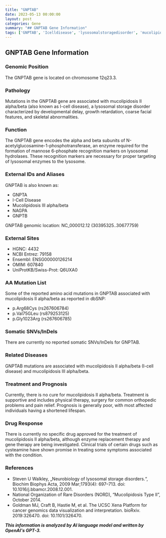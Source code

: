 ```yaml
---
title: "GNPTAB"
date: 2023-05-13 00:00:00
layout: post
categories: Gene
summary: "## GNPTAB Gene Information"
tags: ['GNPTAB', 'Icelldisease', 'lysosomalstoragedisorder', 'mucolipidosis', 'enzymereplacementtherapy', 'genetherapy', 'cysteamine', 'lysosomalenzymes']
---
```


## GNPTAB Gene Information

### Genomic Position
The GNPTAB gene is located on chromosome 12q23.3.

### Pathology
Mutations in the GNPTAB gene are associated with mucolipidosis II alpha/beta (also known as I-cell disease), a lysosomal storage disorder characterized by developmental delay, growth retardation, coarse facial features, and skeletal abnormalities.

### Function
The GNPTAB gene encodes the alpha and beta subunits of N-acetylglucosamine-1-phosphotransferase, an enzyme required for the formation of mannose 6-phosphate recognition markers on lysosomal hydrolases. These recognition markers are necessary for proper targeting of lysosomal enzymes to the lysosome.

### External IDs and Aliases
GNPTAB is also known as: 
- GNPTA 
- I-Cell Disease 
- Mucolipidosis III alpha/beta 
- NAGPA
- GNPTB 

GNPTAB genomic location: NC_000012.12 (30395325..30677759)
 
### External Sites
- HGNC: 4432
- NCBI Entrez: 79158
- Ensembl: ENSG00000126214
- OMIM: 607840
- UniProtKB/Swiss-Prot: Q6UXA0

### AA Mutation List
Some of the reported amino acid mutations in GNPTAB associated with mucolipidosis II alpha/beta as reported in dbSNP:
- p.Arg68Cys (rs267606784)
- p.Val75GLeu (rs879253125)
- p.Gly1023Arg (rs267606785)

### Somatic SNVs/InDels
There are currently no reported somatic SNVs/InDels for GNPTAB.

### Related Diseases
GNPTAB mutations are associated with mucolipidosis II alpha/beta (I-cell disease) and mucolipidosis III alpha/beta.

### Treatment and Prognosis
Currently, there is no cure for mucolipidosis II alpha/beta. Treatment is supportive and includes physical therapy, surgery for common orthopedic problems and pain relief. Prognosis is generally poor, with most affected individuals having a shortened lifespan.

### Drug Response
There is currently no specific drug approved for the treatment of mucolipidosis II alpha/beta, although enzyme replacement therapy and gene therapy are being investigated. Clinical trials of certain drugs such as cysteamine have shown promise in treating some symptoms associated with the condition.

### References
- Steven U Walkley, „Neurobiology of lysosomal storage disorders.“, Biochim Biophys Acta, 2009 Mar;1793(4): 697–713. doi: 10.1016/j.bbamcr.2008.12.001.
- National Organization of Rare Disorders (NORD), “Mucolipidosis Type II”, October 2014.
- Goldman MJ, Craft B, Hastie M, et al. The UCSC Xena Platform for cancer genomics data visualization and interpretation. bioRxiv. 2019:326470. doi: 10.1101/326470.

**_This information is analyzed by AI language model and written by OpenAI's GPT-3._**